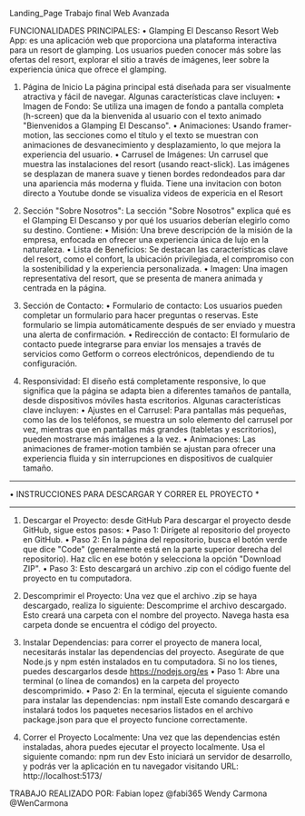 Landing_Page
Trabajo final Web Avanzada

FUNCIONALIDADES PRINCIPALES: 
• Glamping El Descanso Resort Web App: es una aplicación web que proporciona una plataforma interactiva para un resort de glamping. Los usuarios pueden conocer más sobre las ofertas del resort, explorar el sitio a través de imágenes, leer sobre la experiencia única que ofrece el glamping.

1.	Página de Inicio La página principal está diseñada para ser visualmente atractiva y fácil de navegar. Algunas características clave incluyen:
   • Imagen de Fondo: Se utiliza una imagen de fondo a pantalla completa (h-screen) que da la bienvenida al usuario con el texto animado "Bienvenidos a Glamping El Descanso". 
   • Animaciones: Usando framer-motion, las secciones como el título y el texto se muestran con animaciones de desvanecimiento y desplazamiento, lo que mejora la experiencia del 
     usuario.
   • Carrusel de Imágenes: Un carrusel que muestra las instalaciones del resort (usando react-slick). Las imágenes se desplazan de manera suave y tienen bordes redondeados para 
     dar una apariencia más moderna y fluida. Tiene una invitacion con boton directo a Youtube donde se visualiza videos de expericia en el Resort

2.	Sección "Sobre Nosotros":
La sección "Sobre Nosotros" explica qué es el Glamping El Descanso y por qué los usuarios deberían elegirlo como su destino. Contiene:
   • Misión: Una breve descripción de la misión de la empresa, enfocada en ofrecer una experiencia única de lujo en la naturaleza.
   • Lista de Beneficios: Se destacan las características clave del resort, como el confort, la ubicación privilegiada, el compromiso con la sostenibilidad y la experiencia 
     personalizada.
  	• Imagen: Una imagen representativa del resort, que se presenta de manera animada y centrada en la página.
  	
3.	Sección de Contacto:
   • Formulario de contacto: Los usuarios pueden completar un formulario para hacer preguntas o reservas. Este formulario se limpia automáticamente después de ser enviado y 
     muestra una alerta de confirmación.
   • Redirección de contacto: El formulario de contacto puede integrarse para enviar los mensajes a través de servicios como Getform o correos electrónicos, dependiendo de tu 
     configuración.
  	
4.	Responsividad:  El diseño está completamente responsive, lo que significa que la página se adapta bien a diferentes tamaños de pantalla, desde dispositivos móviles hasta escritorios. Algunas características clave incluyen:
   • Ajustes en el Carrusel: Para pantallas más pequeñas, como las de los teléfonos, se muestra un solo elemento del carrusel por vez, mientras que en pantallas más grandes 
     (tabletas y escritorios), pueden mostrarse más imágenes a la vez.
   • Animaciones: Las animaciones de framer-motion también se ajustan para ofrecer una experiencia fluida y sin interrupciones en dispositivos de cualquier tamaño.

   
*****************************************************
•	INSTRUCCIONES PARA DESCARGAR Y CORRER EL PROYECTO *
*****************************************************

1.	Descargar el Proyecto: desde GitHub Para descargar el proyecto desde GitHub, sigue estos pasos:
    • Paso 1: Dirígete al repositorio del proyecto en GitHub.
    • Paso 2: En la página del repositorio, busca el botón verde que dice "Code" (generalmente está en la parte superior derecha del repositorio). Haz clic en ese botón y 
      selecciona la opción "Download ZIP".
  	• Paso 3: Esto descargará un archivo .zip con el código fuente del proyecto en tu computadora.
  	
2.	Descomprimir el Proyecto: Una vez que el archivo .zip se haya descargado, realiza lo siguiente:
Descomprime el archivo descargado. Esto creará una carpeta con el nombre del proyecto. Navega hasta esa carpeta donde se encuentra el código del proyecto.

3.	Instalar Dependencias:  para correr el proyecto de manera local, necesitarás instalar las dependencias del proyecto. Asegúrate de que Node.js y npm estén instalados en tu computadora. Si no los tienes, puedes descargarlos desde https://nodejs.org/es
   • Paso 1: Abre una terminal (o línea de comandos) en la carpeta del proyecto descomprimido.
   • Paso 2: En la terminal, ejecuta el siguiente comando para instalar las dependencias: npm install Este comando descargará e instalará todos los paquetes necesarios listados en el archivo package.json para que el proyecto funcione correctamente.
  	
4.	Correr el Proyecto Localmente: Una vez que las dependencias estén instaladas, ahora puedes ejecutar el proyecto localmente. Usa el siguiente comando: npm run dev Esto iniciará un servidor de desarrollo, y podrás ver la aplicación en tu navegador visitando URL: http://localhost:5173/

TRABAJO REALIZADO POR:
Fabian lopez @fabi365
Wendy Carmona @WenCarmona
